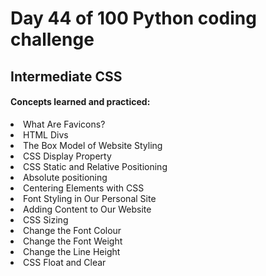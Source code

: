 <h1> Day 44 of 100 Python coding challenge </h1>
<h2>Intermediate CSS</h2>

<h4> Concepts learned and practiced: </h4>
<li>What Are Favicons?
<li> HTML Divs
<li>The Box Model of Website Styling
<li>CSS Display Property
<li>CSS Static and Relative Positioning
<li>Absolute positioning
<li>Centering Elements with CSS
<li>Font Styling in Our Personal Site
<li> Adding Content to Our Website
<li> CSS Sizing
<li>Change the Font Colour
<li>Change the Font Weight
<li> Change the Line Height
<li>CSS Float and Clear
